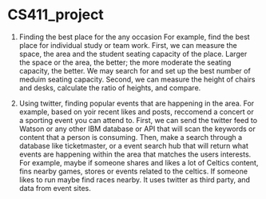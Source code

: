 # CS411_project
1. Finding the best place for the any occasion
  For example, find the best place for individual study or team work. First, we can measure the space, the area and the student seating capacity of the place. Larger the space or the area, the better; the more moderate the seating capacity, the better. We may search for and set up the best number of meduim seating capacity. Second, we can measure the height of chairs and desks, calculate the ratio of heights, and compare. 
  
2. Using twitter, finding popular events that are happening in the area. 
  For example, based on yoir recent likes and posts, reccomend a concert or a sporting event you can attend to. First, we can send the twitter feed to Watson or any other IBM database or API that will scan the keywords or content that a person is consuming. Then, make a search through a database like ticketmaster, or a event search hub that will return what events are happening within the area that matches the users interests.
  For example, maybe if someone shares and likes a lot of Celtics content, fins nearby games, stores or events related to the celtics. If someone likes to run maybe find races nearby. It uses twitter as third party, and data from event sites. 
